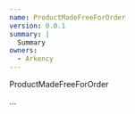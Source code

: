 ```yaml
---
name: ProductMadeFreeForOrder
version: 0.0.1
summary: |
  Summary
owners:
  - Arkency
---
```


ProductMadeFreeForOrder

...
